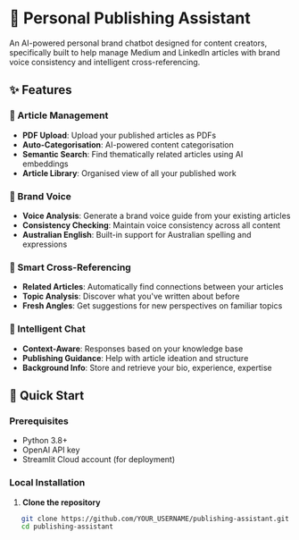 # 📝 Personal Publishing Assistant

An AI-powered personal brand chatbot designed for content creators, specifically built to help manage Medium and LinkedIn articles with brand voice consistency and intelligent cross-referencing.

## ✨ Features

### 📄 Article Management
- **PDF Upload**: Upload your published articles as PDFs
- **Auto-Categorisation**: AI-powered content categorisation
- **Semantic Search**: Find thematically related articles using AI embeddings
- **Article Library**: Organised view of all your published work

### 🎨 Brand Voice
- **Voice Analysis**: Generate a brand voice guide from your existing articles
- **Consistency Checking**: Maintain voice consistency across all content
- **Australian English**: Built-in support for Australian spelling and expressions

### 🔗 Smart Cross-Referencing
- **Related Articles**: Automatically find connections between your articles
- **Topic Analysis**: Discover what you've written about before
- **Fresh Angles**: Get suggestions for new perspectives on familiar topics

### 💬 Intelligent Chat
- **Context-Aware**: Responses based on your knowledge base
- **Publishing Guidance**: Help with article ideation and structure
- **Background Info**: Store and retrieve your bio, experience, expertise

## 🚀 Quick Start

### Prerequisites
- Python 3.8+
- OpenAI API key
- Streamlit Cloud account (for deployment)

### Local Installation

1. **Clone the repository**
```bash
   git clone https://github.com/YOUR_USERNAME/publishing-assistant.git
   cd publishing-assistant
